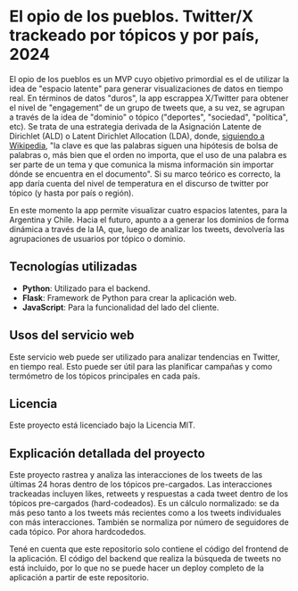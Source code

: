 # El opio de los pueblos. Twitter/X trackeado por tópicos y por país, 2024

El opio de los pueblos es un MVP cuyo objetivo primordial es el de utilizar la idea de "espacio latente" para generar visualizaciones de datos en tiempo real. En términos de datos "duros", la app escrappea X/Twitter para obtener el nivel de "engagement" de un grupo de tweets que, a su vez, se agrupan a través de la idea de "dominio" o tópico ("deportes", "sociedad", "política", etc). Se trata de una estrategia derivada de la Asignación Latente de Dirichlet (ALD) o Latent Dirichlet Allocation (LDA), donde, [siguiendo a Wikipedia](https://es.wikipedia.org/wiki/Latent_Dirichlet_Allocation), "la clave es que las palabras siguen una hipótesis de bolsa de palabras o, más bien que el orden no importa, que el uso de una palabra es ser parte de un tema y que comunica la misma información sin importar dónde se encuentra en el documento". Si su marco teórico es correcto, la app daría cuenta del nivel de temperatura en el discurso de twitter por tópico (y hasta por país o región). 

En este momento la app permite visualizar cuatro espacios latentes, para la Argentina y Chile. Hacia el futuro, apunto a a generar los dominios de forma dinámica a través de la IA, que, luego de analizar los tweets, devolvería las agrupaciones de usuarios por tópico o dominio. 

## Tecnologías utilizadas

- **Python**: Utilizado para el backend.
- **Flask**: Framework de Python para crear la aplicación web.
- **JavaScript**: Para la funcionalidad del lado del cliente.
  
## Usos del servicio web

Este servicio web puede ser utilizado para analizar tendencias en Twitter, en tiempo real. Esto puede ser útil para las planificar campañas y como termómetro de los tópicos principales en cada país. 

## Licencia

Este proyecto está licenciado bajo la Licencia MIT.

## Explicación detallada del proyecto

Este proyecto rastrea y analiza las interacciones de los tweets de las últimas 24 horas dentro de los tópicos pre-cargados. Las interacciones trackeadas incluyen likes, retweets y respuestas a cada tweet dentro de los tópicos pre-cargados (hard-codeados). Es un cálculo normalizado: se da más peso tanto a los tweets más recientes como a los tweets individuales con más interacciones. También se normaliza por número de seguidores de cada tópico. Por ahora hardcodedos.  

Tené en cuenta que este repositorio solo contiene el código del frontend de la aplicación. El código del backend que realiza la búsqueda de tweets no está incluido, por lo que no se puede hacer un deploy completo de la aplicación a partir de este repositorio. 
